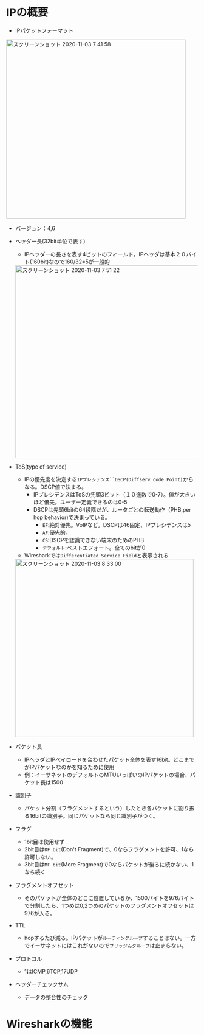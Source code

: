 # IPの概要
- IPパケットフォーマット
<img width="472" alt="スクリーンショット 2020-11-03 7 41 58" src="https://user-images.githubusercontent.com/60077121/97927292-117c4480-1da8-11eb-9b78-08da77f48629.png">

- バージョン：4,6
- ヘッダー長(32bit単位で表す)
  - IPヘッダーの長さを表す4ビットのフィールド。IPヘッダは基本２０バイト(160bit)なので160/32=5が一般的
  <img width="507" alt="スクリーンショット 2020-11-03 7 51 22" src="https://user-images.githubusercontent.com/60077121/97927972-61a7d680-1da9-11eb-9055-8582633ec731.png">

- ToS(type of service)
  - IPの優先度を決定する`IPプレシデンス``DSCP(Diffserv code Point)`からなる。DSCP値で決まる。
    - IPプレシデンスはToSの先頭3ビット（１０進数で0-7）。値が大きいほど優先。ユーザー定義できるのは0-5
    - DSCPは先頭6bitの64段階だが、ルータごとの転送動作（PHB,per hop behavior)で決まっている。
      - `EF`:絶対優先。VoIPなど。DSCPは46固定、IPプレシデンスは5
      - `AF`:優先的。
      - `CS`:DSCPを認識できない端末のためのPHB
      - `デフォルト`:ベストエフォート。全てのbitが0
  - Wiresharkでは`Differentiated Service Field`と表示される
  <img width="469" alt="スクリーンショット 2020-11-03 8 33 00" src="https://user-images.githubusercontent.com/60077121/97930642-31fbcd00-1daf-11eb-9d3a-61a8d72a5695.png">

- パケット長
  - IPヘッダとIPペイロードを合わせたパケット全体を表す16bit。どこまでがIPパケットなのかを知るために使用
  - 例：イーサネットのデフォルトのMTUいっぱいのIPパケットの場合、パケット長は1500
  
- 識別子
  - パケット分割（フラグメントするという）したとき各パケットに割り振る16bitの識別子。同じパケットなら同じ識別子がつく。
- フラグ
  - 1bit目は使用せず
  - 2bit目は`DF bit`(Don't Fragment)で、0ならフラグメントを許可、1なら許可しない。
  - 3bit目は`MF bit`(More Fragment)で0ならパケットが後ろに続かない、1なら続く
- フラグメントオフセット
  - そのパケットが全体のどこに位置しているか、1500バイトを976バイトで分割したら、1つめは0,2つめのパケットのフラグメントオフセットは976が入る。
- TTL
  - hopするたび減る。IPパケットが`ルーティングループ`することはない。一方でイーサネットにはこれがないので`ブリッジんグループ`は止まらない。
- プロトコル
  - 1はICMP,6TCP,17UDP
- ヘッダーチェックサム
  - データの整合性のチェック

# Wiresharkの機能
